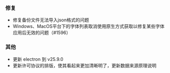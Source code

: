 ### 修复

- 修复备份文件无法导入json格式的问题
- Windows、MacOS平台下的字体列表取消使用原生方式获取以修复某些字体应用后无效的问题（#1596）

### 其他

- 更新 electron 到 v25.9.0
- 更新许可协议的排版，使其看起来更加清晰明了，更新数据来源原理说明
